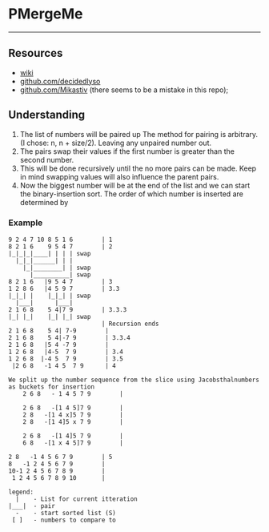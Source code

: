 # PMergeMe

---

## Resources

- [wiki](https://en.wikipedia.org/wiki/Merge-insertion_sort)
- [github.com/decidedlyso](https://github.com/decidedlyso/merge-insertion-sort/blob/master/README.md)
- [github.com/Mikastiv](https://github.com/Mikastiv/FordJohnsonSort/blob/main/main.cpp)
  (there seems to be a mistake in this repo);

## Understanding

1. The list of numbers will be paired up The method for pairing is arbitrary.
   (I chose: n, n + size/2). Leaving any unpaired number out.
2. The pairs swap their values if the first number is greater than the second number.
3. This will be done recursively until the no more pairs can be made.
   Keep in mind swapping values will also influence the parent pairs.
4. Now the biggest number will be at the end of the list and we can start the
   binary-insertion sort. The order of which number is inserted are determined by

### Example

```plaintext
9 2 4 7 10 8 5 1 6        | 1
8 2 1 6    9 5 4 7        | 2
|_|_|_|____| | | | swap
  |_|_|______| | |
    |_|________| | swap
      |__________| swap
8 2 1 6   |9 5 4 7        | 3
1 2 8 6   |4 5 9 7        | 3.3
|_|_| |    |_|_| | swap
  |___|      |___|
2 1 6 8    5 4|7 9        | 3.3.3
|_| |_|    |_| |_| swap
                          | Recursion ends
2 1 6 8    5 4| 7-9        |
2 1 6 8    5 4|-7 9        | 3.3.4
2 1 6 8   |5 4 -7 9        |
1 2 6 8   |4-5  7 9        | 3.4
1 2 6 8  |-4 5  7 9        | 3.5
 |2 6 8   -1 4 5  7 9      | 4

We split up the number sequence from the slice using Jacobsthalnumbers as buckets for insertion
    2 6 8   - 1 4 5 7 9        |

    2 6 8   -[1 4 5]7 9        |
    2 8   -[1 4 x]5 7 9        |
    2 8   -[1 4]5 x 7 9        |

    2 6 8   -[1 4]5 7 9        |
    6 8   -[1 x 4 5]7 9        |

2 8   -1 4 5 6 7 9        | 5
8   -1 2 4 5 6 7 9        |
10-1 2 4 5 6 7 8 9        |
 1 2 4 5 6 7 8 9 10       |

legend:
  |    - List for current itteration
|___|  - pair
  -    - start sorted list (S)
 [ ]   - numbers to compare to
```
